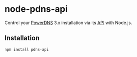 # node-pdns-api

Control your [PowerDNS][] 3.x installation via its [API][PowerDNS API] with Node.js.

## Installation

```
npm install pdns-api
```

[PowerDNS]: https://www.powerdns.com/
[PowerDNS API]: https://doc.powerdns.com/3/